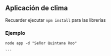 
## Aplicación de clima

Recuarder ejecutar ```npm install``` para las librerías

### Ejemplo

````
node app -d "Señor Quintana Roo"  

```